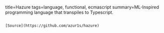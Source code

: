 title=Hazure
tags=language, functional, ecmascript
summary=ML-Inspired programming language that transpiles to Typescript.
~~~~~~

[Source](https://github.com/azur1s/hazure)

